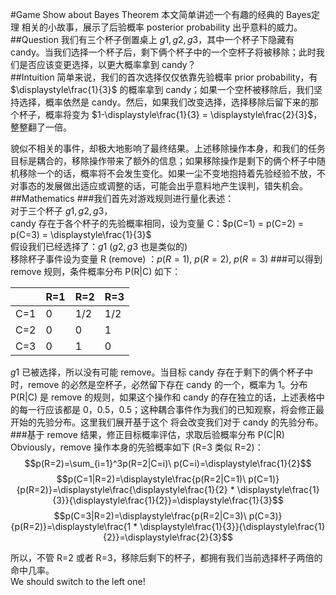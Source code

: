 #Game Show about Bayes Theorem
本文简单讲述一个有趣的经典的 Bayes定理 相关的小故事，展示了后验概率 posterior probability 出乎意料的威力。   
##Question
我们有三个杯子倒置桌上 $g1, g2, g3$，其中一个杯子下隐藏有 candy。当我们选择一个杯子后，剩下俩个杯子中的一个空杯子将被移除；此时我们是否应该变更选择，以更大概率拿到 candy？  
##Intuition
简单来说，我们的首次选择仅仅依靠先验概率 prior probability，有 $\displaystyle\frac{1}{3}$ 的概率拿到 candy；如果一个空杯被移除后，我们坚持选择，概率依然是 candy。然后，如果我们改变选择，选择移除后留下来的那个杯子，概率将变为 $1-\displaystyle\frac{1}{3} = \displaystyle\frac{2}{3}$，整整翻了一倍。  

貌似不相关的事件，却极大地影响了最终结果。上述移除操作本身，和我们的任务目标是耦合的，移除操作带来了额外的信息；如果移除操作是剩下的俩个杯子中随机移除一个的话，概率将不会发生变化。如果一尘不变地抱持着先验经验不放，不对事态的发展做出适应或调整的话，可能会出乎意料地产生误判，错失机会。
##Mathematics
###我们首先对游戏规则进行量化表述：  
对于三个杯子 $g1, g2, g3$，  
candy 存在于各个杯子的先验概率相同，设为变量 C：$p(C=1) = p(C=2) = p(C=3) = \displaystyle\frac{1}{3}$  
假设我们已经选择了：$g1$ ($g2, g3$ 也是类似的)   
移除杯子事件设为变量 R (remove) ：$p(R=1),\ p(R=2),\ p(R=3)$
###可以得到 remove 规则，条件概率分布 P(R|C) 如下： 

|          | R=1      | R=2      | R=3      |
|----------|----------|----------|----------|
| C=1      | 0        | 1/2      | 1/2      |
| C=2      | 0        | 0        | 1        |
| C=3      | 0        | 1        | 0        |

$g1$ 已被选择，所以没有可能 remove。当目标 candy 存在于剩下的俩个杯子中时，remove 的必然是空杯子，必然留下存在 candy 的一个，概率为 1。分布 P(R|C) 是 remove 的规则，如果这个操作和 candy 的存在独立的话，上述表格中的每一行应该都是 0，0.5，0.5；这种耦合事件作为我们的已知观察，将会修正最开始的先验分布。这里我们展开基于这个 将会改变我们对于 candy 的先验分布。
###基于 remove 结果，修正目标概率评估，求取后验概率分布 P(C|R)
Obviously，remove 操作本身的先验概率如下 (R=3 类似 R=2)：
$$p(R=2)=\sum_{i=1}^3p(R=2|C=i)\ p(C=i)=\displaystyle\frac{1}{2}$$
$$p(C=1|R=2)=\displaystyle\frac{p(R=2|C=1)\ p(C=1)}{p(R=2)}=\displaystyle\frac{\displaystyle\frac{1}{2} * \displaystyle\frac{1}{3}}{\displaystyle\frac{1}{2}}=\displaystyle\frac{1}{3}$$
$$p(C=3|R=2)=\displaystyle\frac{p(R=2|C=3)\ p(C=3)}{p(R=2)}=\displaystyle\frac{1 * \displaystyle\frac{1}{3}}{\displaystyle\frac{1}{2}}=\displaystyle\frac{2}{3}$$

所以，不管 R=2 或者 R=3，移除后剩下的杯子，都拥有我们当前选择杯子两倍的命中几率。   
We should switch to the left one!








